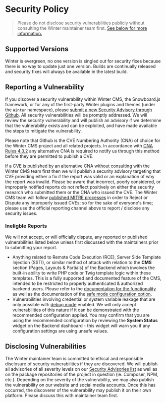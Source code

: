 # Security Policy

> Please do not disclose security vulnerabilities publicly without consulting the Winter maintainer team first. [See below for more information.](#reporting-a-vulnerability)

## Supported Versions

Winter is evergreen, no one version is singled out for security fixes because there is no way to update just one version. Builds are continually released and security fixes will always be available in the latest build.

## Reporting a Vulnerability

If you discover a security vulnerability within Winter CMS, the Snowboard.js framework, or for any of the first-party Winter plugins and themes (under the `Winter` namespace), please [submit a new Security Advisory through Github](https://github.com/wintercms/winter/security/advisories/new). All security vulnerabilities will be promptly addressed. We will review the security vulnerability and will publish an advisory if we determine that the vulnerability exists and can be exploited, and have made available the steps to mitigate the vulnerability. 

Please note that Github is the CVE Numbering Authority (CNA) of choice for the Winter CMS project and all related projects. In accordance with [CNA Rules 4.3.2](https://www.cve.org/ResourcesSupport/AllResources/CNARules#section_4-3_Notification) any alternative CNA is required to notify us through this method before they are permitted to publish a CVE.

If a CVE is published by an alternative CNA without consulting with the Winter CMS team first then we will publish a security advisory targeting that CVE providing either a fix if the report was valid or an explanation of why the report was invalid. Please be aware that incorrect, poorly considered, or improperly notified reports do not reflect positively on either the security research who submitted them or the CNA who issued the CVE. The Winter CMS team will follow [published MITRE processes](https://cve.mitre.org/cve/list_rules_and_guidance/correcting_counting_issues.html) in order to Reject or Dispute any improperly issued CVEs; so for the sake of everyone's time; please use the official reporting channel above to report / disclose any security issues.

### Ineligble Reports

We will not accept, or will officially dispute, any reported or published vulnerabilities listed below unless first discussed with the maintainers prior to submitting your report.

- Anything related to Remote Code Execution (RCE), Server Side Template Injection (SSTI), or similar method of attack with relation to the **CMS** section (Pages, Layouts & Partials) of the Backend which involves the built-in ability to write PHP code or Twig template logic within these templates. This is a fully supported and documented feature of the CMS, intended to be restricted to properly authenticated & authorized backend users. Please refer to the [documentation for the functionality](https://wintercms.com/docs/v1.2/docs/cms/themes#php-code-section) as well as the documentation of the [safe mode configuration option](https://wintercms.com/docs/v1.2/docs/setup/configuration#safe-mode).
- Vulnerabilities involving credential or system variable leakage that are only possible with [debug mode](https://wintercms.com/docs/v1.2/docs/setup/configuration#debug-mode) enabled. We will only accept vulnerabilities of this nature if it can be demonstrated with the recommended configuration applied. You may confirm that you are using the recommended configuration by reviewing the **System Status** widget on the Backend dashboard - this widget will warn you if any configuration settings are using unsafe values.

## Disclosing Vulnerabilities

The Winter maintainer team is committed to ethical and responsible disclosure of security vulnerabilities if they are discovered. We will publish all advisories of all severity levels on our [Security Advisories list](https://github.com/wintercms/winter/security/advisories?state=published) as well as on the package repositories of the project in question (ie. Composer, NPM, etc.). Depending on the severity of the vulnerability, we may also publish the vulnerability on our website and social media accounts. Once this has occurred, the discoverer of the vulnerability may publish it on their own platform. Please discuss this with maintainer team first.
